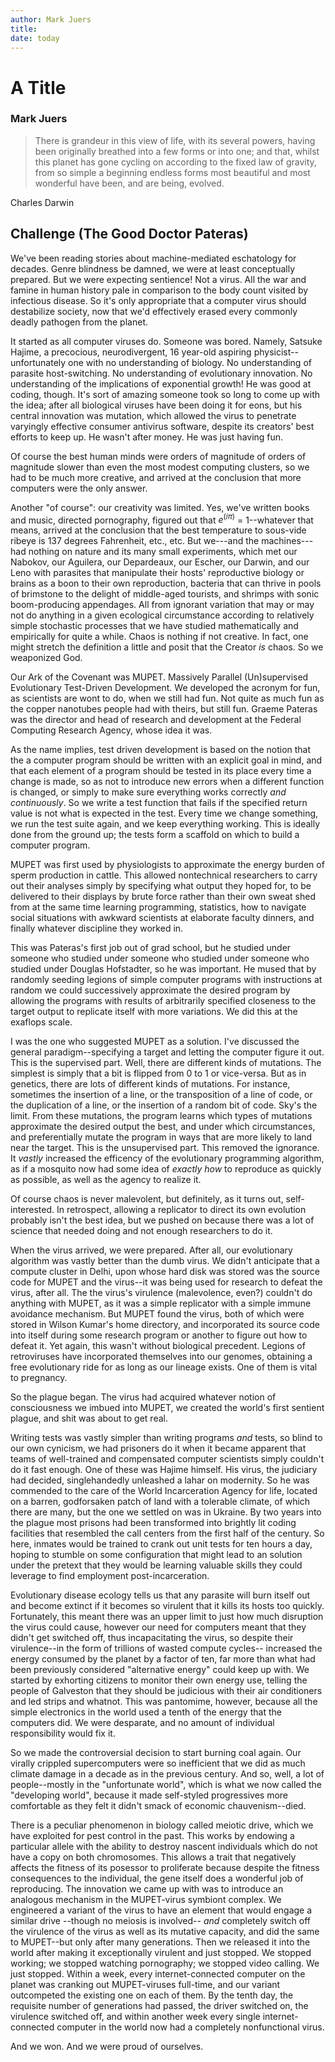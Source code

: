 ```yaml
---
author: Mark Juers
title: 
date: today
---
```


# A Title
### Mark Juers


> There is grandeur in this view of life,
> with its several powers,
> having been originally breathed
> into a few forms or into one;
> and that, whilst this planet has gone cycling on
> according to the fixed law of gravity,
> from so simple a beginning
> endless forms most beautiful and most wonderful
> have been, and are being, evolved.

Charles Darwin

## Challenge (The Good Doctor Pateras)

We've been reading stories about machine-mediated eschatology for decades.
Genre blindness be damned, we were at least conceptually prepared.
But we were expecting sentience! Not a virus.
All the war and famine in human history pale in comparison to the body count
visited by infectious disease.
So it's only appropriate that a computer virus should destabilize society, now
that we'd effectively erased every commonly deadly pathogen from the planet.

It started as all computer viruses do. Someone was bored.
Namely, Satsuke Hajime, a precocious, neurodivergent, 16 year-old aspiring physicist--
unfortunately one with no understanding of biology.
No understanding of parasite host-switching. No understanding of evolutionary
innovation. No understanding of the implications of exponential growth!
He was good at coding, though.
It's sort of amazing someone took so long to come up with the idea; after all
biological viruses have been doing it for eons, but his central innovation was
mutation, which allowed the virus to penetrate varyingly effective consumer antivirus software,
despite its creators' best efforts to keep up.
He wasn't after money. He was just having fun.

Of course the best human minds were orders of magnitude of orders of magnitude slower
than even the most modest computing clusters, so we had to be much more creative,
and arrived at the conclusion that more computers were the only answer.

Another "of course": our creativity was limited.
Yes, we've written books and music, directed pornography,
figured out that $e^(i \pi)$ = 1--whatever that means,
arrived at the conclusion that the best temperature to sous-vide ribeye is 137 degrees Fahrenheit, etc., etc.
But we---and the machines---had nothing on nature and its many small experiments,
which met our Nabokov, our Aguilera, our Depardeaux, our Escher, our Darwin, and our Leno
with parasites that manipulate their hosts' reproductive
biology or brains as a boon to their own reproduction,
bacteria that can thrive in pools of brimstone to the delight of middle-aged tourists,
and shrimps with sonic boom-producing appendages.
All from ignorant variation that may or may not do anything in a given ecological circumstance according to relatively
simple stochastic processes that we have studied mathematically and empirically for quite a while.
Chaos is nothing if not creative.
In fact, one might stretch the definition a little and posit that the Creator *is* chaos.
So we weaponized God.

Our Ark of the Covenant was MUPET.
Massively Parallel (Un)supervised Evolutionary Test-Driven Development.
We developed the acronym for fun, as scientists are wont to do, when we still had fun.
Not quite as much fun as the copper nanotubes people had with theirs, but still fun.
Graeme Pateras was the director and head of research and development at the Federal Computing Research Agency,
whose idea it was.

As the name implies, test driven development is based on the notion that the
a computer program should be written with an explicit goal in mind, and that
each element of a program should be tested in its place every time a change is made,
so as not to introduce new errors when a different function is changed,
or simply to make sure everything works correctly *and continuously*.
So we write a test function that fails if the specified return value is not
what is expected in the test.
Every time we change something, we run the test suite again, and we keep everything working.
This is ideally done from the ground up; the tests form a scaffold on which to
build a computer program.

 MUPET was first used by physiologists to approximate the energy burden of sperm production in cattle.
This allowed nontechnical researchers to carry out their analyses simply by
specifying what output they hoped for, to be delivered to their displays by brute
force rather than their own sweat shed from at the same time learning programming,
statistics, how to navigate social situations with awkward scientists at elaborate
faculty dinners, and finally whatever discipline they worked in.

This was Pateras's first job out of grad school, but he studied under someone who
studied under someone who studied under someone who studied under Douglas Hofstadter, so he was important.
He mused that by randomly seeding legions of simple computer programs with instructions at random
we could successively approximate the desired program by allowing the programs
with results of arbitrarily specified closeness to the target output
to replicate itself with more variations.
We did this at the exaflops scale.

I was the one who suggested MUPET as a solution.
I've discussed the general paradigm--specifying a target and letting the computer
figure it out. This is the supervised part.
Well, there are different kinds of mutations.
The simplest is simply that a bit is flipped from 0 to 1 or vice-versa.
But as in genetics, there are lots of different kinds of mutations.
For instance, sometimes the insertion of a line, or the transposition of a line of code,
or the duplication of a line, or the insertion of a random bit of code.
Sky's the limit.
From these mutations, the program learns which types of mutations approximate the desired output the best,
and under which circumstances, and preferentially mutate the program in ways that
are more likely to land near the target. This is the unsupervised part.
This removed the ignorance.
It *vastly* increased the efficency of the evolutionary programming algorithm,
as if a mosquito now had some idea of *exactly how* to reproduce as quickly as
possible, as well as the agency to realize it.

Of course chaos is never malevolent, but definitely, as it turns out, self-interested.
In retrospect, allowing a replicator to direct its own evolution probably isn't the best
idea,
but we pushed on because there was a lot of science that needed doing and not enough researchers to do it.

When the virus arrived, we were prepared. After all, our evolutionary algorithm
was vastly better than the dumb virus.
We didn't anticipate that a compute cluster in Delhi, upon whose
hard disk was stored was the source code for MUPET and the virus--it was being used for
research to defeat the virus, after all.
The the virus's virulence (malevolence, even?) couldn't do anything with MUPET,
as it was a simple replicator with a simple immune avoidance mechanism.
But MUPET found the virus, both of which were stored in Wilson Kumar's home directory,
and incorporated its source code into itself during some research program or another
to figure out how to defeat it.
Yet again, this wasn't without biological precedent.
Legions of retroviruses have incorporated themselves into our genomes,
obtaining a free evolutionary ride
for as long as our lineage exists. One of them is vital to pregnancy.

So the plague began. The virus had acquired whatever notion of consciousness
we imbued into MUPET, we created the world's first sentient plague,
and shit was about to get real.

Writing tests was vastly simpler than writing programs *and* tests,
so blind to our own cynicism, we had prisoners do it when it became apparent
that teams of well-trained and compensated computer scientists simply couldn't
do it fast enough.
One of these was Hajime himself. His virus, the judiciary had decided,
singlehandedly unleashed a lahar on modernity.
So he was commended to the care of the World Incarceration Agency for life, located on
a barren, godforsaken patch of land with a tolerable climate,
of which there are many, but the one we settled on was in Ukraine.
By two years into the plague most prisons had been transformed into brightly lit
coding facilities that resembled the call centers from the first half of the century.
So here, inmates would be trained to crank out unit tests for ten hours a day,
hoping to stumble on some configuration that might lead to an solution 
under the pretext that they would be learning valuable skills they could
leverage to find employment post-incarceration.

Evolutionary disease ecology tells us that any parasite will burn
itself out and become extinct if it becomes so virulent that it kills its hosts too quickly.
Fortunately, this meant there was an upper limit to just how much disruption the
virus could cause, however our need for computers meant that they didn't get switched off,
thus incapacitating the virus, so despite their virulence--in the form of trillions of wasted compute cycles--
increased the energy consumed by the planet by a factor of ten, far more than what had been
previously considered "alternative energy" could keep up with.
We started by exhorting citizens to monitor their own energy use,
telling the people of Galveston that they should be judicious with their air
conditioners and led strips and whatnot.
This was pantomime, however, because all the simple electronics in the world
used a tenth of the energy that the computers did.
We were desparate, and no amount of individual responsibility would fix it.

So we made the controversial decision to start burning coal again.
Our virally crippled supercomputers were so inefficient that we did as much climate damage
in a decade as in the previous century.
And so, well, a lot of people--mostly in the "unfortunate world", which is what
we now called the "developing world", because it made self-styled progressives
more comfortable as they felt it didn't smack of economic chauvenism--died.

There is a peculiar phenomenon in biology called meiotic drive, which we have
exploited for pest control in the past.
This works by endowing a particular allele with the ability to destroy
nascent individuals which do not have a copy on both chromosomes.
This allows a trait that negatively affects the fitness of its posessor to proliferate
because despite the fitness consequences to the individual,
the gene itself does a wonderful job of reproducing.
The innovation we came up with was to introduce an analogous mechanism in the
MUPET-virus symbiont complex.
We engineered a variant of the virus to have an element that would engage a similar drive
--though no meiosis is involved--
*and* completely switch off the virulence of the virus as well as its mutative
capacity, and did the same to MUPET--but only after many generations.
Then we released it into the world after making it exceptionally virulent
and just stopped.
We stopped working; we stopped watching pornography; we stopped video calling.
We just stopped.
Within a week, every internet-connected computer on the planet was cranking out
MUPET-viruses full-time, and our variant outcompeted the existing one on each
of them.
By the tenth day, the requisite number of generations had passed, the driver switched
on, the virulence switched off, and within another week every single internet-connected
computer in the world now had a completely nonfunctional virus.

And we won. And we were proud of ourselves.
